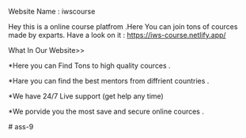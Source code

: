 Website Name : iwscourse

Hey this is a online course platfrom .Here You can join tons of cources made by exparts. Have a look on it : https://iws-course.netlify.app/

What In Our Website>>

*Here you can Find Tons to high quality cources .

*Hare you can find the best mentors from diffrient countries  .

*We have 24/7 Live support (get help any time)

*We porvide you the most save and secure online cources .

#   a s s - 9  
 